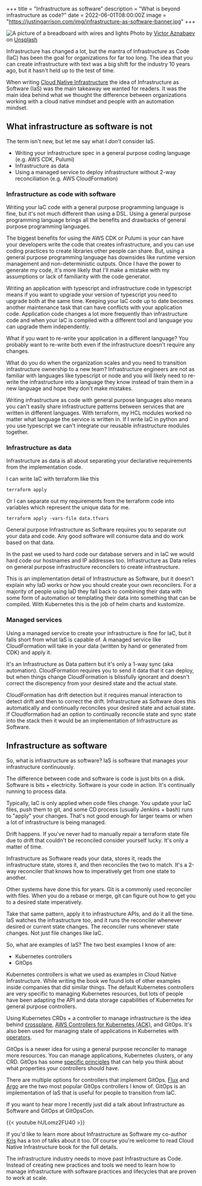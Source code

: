 +++
title = "Infrastructure as software"
description = "What is beyond infrastructure as code?"
date = 2022-06-01T08:00:00Z
image = "https://justingarrison.com/img/infrastructure-as-software-banner.jpg"
+++

![A picture of a breadboard with wires and lights](../../img/infrastructure-as-software-banner.jpg)
Photo by [Victor Aznabaev](https://unsplash.com/@avkshift?utm_source=unsplash&utm_medium=referral&utm_content=creditCopyText) on [Unsplash](https://unsplash.com/s/photos/circuit-board?utm_source=unsplash&utm_medium=referral&utm_content=creditCopyText)

Infrastructure has changed a lot, but the mantra of Infrastructure as Code (IaC) has been the goal for organizations for far too long.
The idea that you can create infrastructure with text was a big shift for the industry 10 years ago, but it hasn't held up to the test of time.

When writing [Cloud Native Infrastructure](https://cnibook.info) the idea of Infrastructure as Software (IaS) was the main takeaway we wanted for readers.
It was the main idea behind what we thought the difference between organizations working with a cloud native mindset and people with an automation mindset.

## What infrastructure as software is not

The term isn't new, but let me say what I _don't_ consider IaS.

* Writing your infrastructure spec in a general purpose coding language (e.g. AWS CDK, Pulumi)
* Infrastructure as data
* Using a managed service to deploy infrastructure without 2-way reconciliation (e.g. AWS CloudFormation)

### Infrastructure as code with software

Writing your IaC code with a general purpose programming language is fine, but it's not much different than using a DSL.
Using a general purpose programming language brings all the benefits and drawbacks of general purpose programming languages.

The biggest benefits for using the AWS CDK or Pulumi is your can have your developers write the code that creates infrastructure, and you can use coding practices to create libraries other people can share.
But, using a general purpose programming language has downsides like runtime version management and non-deterministic outputs.
Once I have the power to generate my code, it's more likely that I'll make a mistake with my assumptions or lack of familiarity with the code generator.

Writing an application with typescript and infrastructure code in typescript means if you want to upgrade your version of typescript you need to upgrade both at the same time.
Keeping your IaC code up to date becomes another maintenance task that can have conflicts with your application code.
Application code changes a lot more frequently than infrastructure code and when your IaC is compiled with a different tool and language you can upgrade them independently.

What if you want to re-write your application in a different language?
You probably want to re-write both even if the infrastructure doesn't require any changes.

What do you do when the organization scales and you need to transition infrastructure ownership to a new team?
Infrastructure engineers are not as familiar with languages like typescript or node and you will likely need to re-write the infrastructure into a language they know instead of train them in a new language and hope they don't make mistakes.

Writing infrastructure as code with general purpose languages also means you can't easily share infrastructure patterns between services that are written in different languages.
With terraform, my HCL modules worked no matter what language the service is written in.
If I write IaC in python and you use typescript we can't integrate our reusable infrastructure modules together.

### Infrastructure as data

Infrastructure as data is all about separating your declarative requirements from the implementation code.

I can write IaC with terraform like this

```
terraform apply
```

Or I can separate out my requirements from the terraform code into variables which represent the unique data for me.

```
terraform apply -vars-file data.tfvars
```

General purpose Infrastructure as Software requires you to separate out your data and code.
Any good software will consume data and do work based on that data.

In the past we used to hard code our database servers and in IaC we would hard code our hostnames and IP addresses too.
Infrastructure as Data relies on general purpose infrastructure reconcilers to create infrastructure.

This is an implementation detail of Infrastructure as Software, but it doesn't explain why IaD works or how you should create your own reconcilers.
For a majority of people using IaD they fall back to combining their data with some form of automation or templating their data into something that can be compiled.
With Kubernetes this is the job of helm charts and kustomize.

### Managed services

Using a managed service to create your infrastructure is fine for IaC, but it falls short from what IaS is capable of.
A managed service like CloudFormation will take in your data (written by hand or generated from CDK) and apply it.

It's an Infrastructure as Data pattern but it's only a 1-way sync (aka automation).
CloudFormation requires you to send it data that it can deploy, but when things change CloudFormation is blissfully ignorant and doesn't correct the discrepency from your desired state and the actual state.

CloudFormation has drift detection but it requires manual interaction to detect drift and then to correct the drift.
Infrastructure as Software does this automatically and continually reconciles your desired state and actual state.
If Cloudformation had an option to continually reconcile state and sync state into the stack then it would be an implementation of Infrastructure as Software.

## Infrastructure as software

So, what is infrastructure as software?
IaS is software that manages your infrastructure continuously.

The difference between code and software is code is just bits on a disk.
Software is bits + electricity.
Software is your code in action.
It's continually running to process data.

Typically, IaC is only applied when code files change.
You update your IaC files, push them to git, and some CD process (usually Jenkins + bash) runs to "apply" your changes.
That's not good enough for larger teams or when a lot of infrastructure is being managed.

Drift happens.
If you've never had to manually repair a terraform state file due to drift that couldn't be reconciled consider yourself lucky.
It's only a matter of time.

Infrastructure as Software reads your data, stores it, reads the infrastructure state, stores it, and then reconciles the two to match.
It's a 2-way reconciler that knows how to imperatively get from one state to another.

Other systems have done this for years.
Git is a commonly used reconciler with files.
When you do a rebase or merge, git can figure out how to get you to a desired state imperatively.

Take that same pattern, apply it to infrastructure APIs, and do it all the time.
IaS watches the infrastructure too, and it runs the reconciler whenever desired or current state changes.
The reconciler runs whenever state changes.
Not just file changes like IaC.

So, what are examples of IaS?
The two best examples I know of are:

* Kubernetes controllers
* GitOps

Kubernetes controllers is what we used as examples in Cloud Native Infrastructure.
While writing the book we found lots of other examples inside companies that did similar things.
The default Kubernetes controllers are very specific to managing Kubernetes resources, but lots of people have been adapting the API and data storage capabilities of Kubernetes for general purpose controllers.

Using Kubernetes CRDs + a controller to manage infrastructure is the idea behind [crossplane](https://crossplane.io/), [AWS Controllers for Kubernetes (ACK)](https://github.com/aws-controllers-k8s/community), and GitOps.
It's also been used for managing state of applications in Kubernetes with [operators](https://kubernetes.io/docs/concepts/extend-kubernetes/operator/).

GitOps is a newer idea for using a general purpose reconciler to manage more resources.
You can manage applications, Kubernetes clusters, or any CRD.
GitOps has some [specific principles](https://opengitops.dev/) that can help you think about what properties your controllers should have.

There are multiple options for controllers that implement GitOps.
[Flux](https://fluxcd.io/) and [Argo](https://argoproj.github.io/) are the two most popular GitOps controllers I know of.
GitOps is an implementation of IaS that is useful for people to transition from IaC.

If you want to hear more I recently just did a talk about Infrastructure as Software and GitOps at GitOpsCon.

{{< youtube hULomz2FU40 >}}

If you'd like to learn more about Infrastructure as Software my co-author [Kris](https://twitter.com/krisnova) has a ton of talks about it too.
Of course you're welcome to read Cloud Native Infrastructure book for the full details.

The infrastructure industry needs to move past Infrastructure as Code.
Instead of creating new practices and tools we need to learn how to manage infrastructure with software practices and lifecycles that are proven to work at scale.

